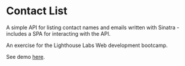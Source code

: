 Contact List
=============

A simple API for listing contact names and emails written with Sinatra - includes a SPA for interacting with the API.

An exercise for the Lighthouse Labs Web development bootcamp.

See demo [here](https://list-contacts.herokuapp.com/).